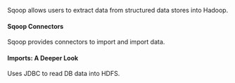 Sqoop allows users to extract data from structured data stores into Hadoop.
#### Sqoop Connectors
Sqoop provides connectors to import and import data.
#### Imports: A Deeper Look
Uses JDBC to read DB data into HDFS.

